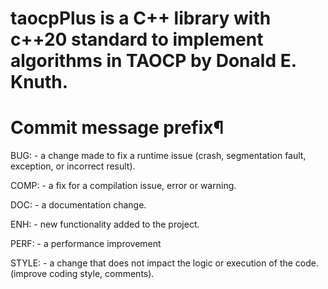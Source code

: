 # taocpPlus is a C++ library with c++20 standard to implement algorithms in TAOCP by Donald E. Knuth. 


# Commit message prefix¶

 BUG:   - a change made to fix a runtime issue
            (crash, segmentation fault, exception, or incorrect result).

 COMP:  - a fix for a compilation issue, error or warning.

 DOC:   - a documentation change.

 ENH:   - new functionality added to the project.

 PERF:  - a performance improvement

 STYLE: - a change that does not impact the logic or execution of the code.(improve coding style, comments).